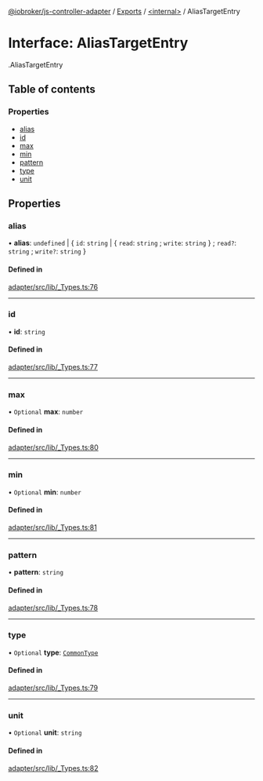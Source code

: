 [@iobroker/js-controller-adapter](../README.md) / [Exports](../modules.md) / [<internal\>](../modules/internal_.md) / AliasTargetEntry

# Interface: AliasTargetEntry

[<internal>](../modules/internal_.md).AliasTargetEntry

## Table of contents

### Properties

- [alias](internal_.AliasTargetEntry.md#alias)
- [id](internal_.AliasTargetEntry.md#id)
- [max](internal_.AliasTargetEntry.md#max)
- [min](internal_.AliasTargetEntry.md#min)
- [pattern](internal_.AliasTargetEntry.md#pattern)
- [type](internal_.AliasTargetEntry.md#type)
- [unit](internal_.AliasTargetEntry.md#unit)

## Properties

### alias

• **alias**: `undefined` \| { `id`: `string` \| { `read`: `string` ; `write`: `string`  } ; `read?`: `string` ; `write?`: `string`  }

#### Defined in

[adapter/src/lib/_Types.ts:76](https://github.com/ioBroker/ioBroker.js-controller/blob/e6dd10a9/packages/adapter/src/lib/_Types.ts#L76)

___

### id

• **id**: `string`

#### Defined in

[adapter/src/lib/_Types.ts:77](https://github.com/ioBroker/ioBroker.js-controller/blob/e6dd10a9/packages/adapter/src/lib/_Types.ts#L77)

___

### max

• `Optional` **max**: `number`

#### Defined in

[adapter/src/lib/_Types.ts:80](https://github.com/ioBroker/ioBroker.js-controller/blob/e6dd10a9/packages/adapter/src/lib/_Types.ts#L80)

___

### min

• `Optional` **min**: `number`

#### Defined in

[adapter/src/lib/_Types.ts:81](https://github.com/ioBroker/ioBroker.js-controller/blob/e6dd10a9/packages/adapter/src/lib/_Types.ts#L81)

___

### pattern

• **pattern**: `string`

#### Defined in

[adapter/src/lib/_Types.ts:78](https://github.com/ioBroker/ioBroker.js-controller/blob/e6dd10a9/packages/adapter/src/lib/_Types.ts#L78)

___

### type

• `Optional` **type**: [`CommonType`](../modules/internal_.md#commontype)

#### Defined in

[adapter/src/lib/_Types.ts:79](https://github.com/ioBroker/ioBroker.js-controller/blob/e6dd10a9/packages/adapter/src/lib/_Types.ts#L79)

___

### unit

• `Optional` **unit**: `string`

#### Defined in

[adapter/src/lib/_Types.ts:82](https://github.com/ioBroker/ioBroker.js-controller/blob/e6dd10a9/packages/adapter/src/lib/_Types.ts#L82)
